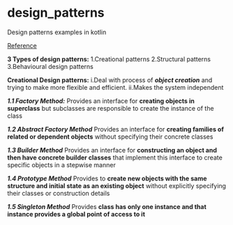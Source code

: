 # design_patterns
Design patterns examples in kotlin

[Reference](https://www.geeksforgeeks.org/java-design-patterns/?ref=lbp#11-factory-method)

**3 Types of design patterns:**
1.Creational patterns
2.Structural patterns
3.Behavioural design patterns

**Creational Design patterns:**
i.Deal with process of **_object creation_** and trying to make more flexible and efficient.
ii.Makes the system independent

_**1.1 Factory Method:**_
Provides an interface for **creating objects in superclass** but subclasses are responsible to create the instance of the class

**_1.2 Abstract Factory Method_**
Provides an interface for **creating families of related or dependent objects** without specifying their concrete classes

**_1.3 Builder Method_**
Provides an interface for **constructing an object and then have concrete builder classes** that implement this interface to create specific objects in a stepwise manner

**_1.4 Prototype Method_**
Provides to **create new objects with the same structure and initial state as an existing object** without explicitly specifying their classes or construction details

**_1.5 Singleton Method_**
Provides **class has only one instance and that instance provides a global point of access to it**
